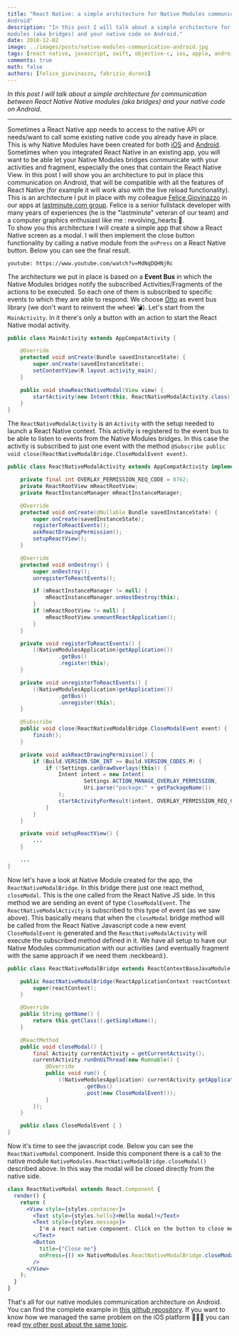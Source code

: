 ```yaml
---
title: "React Native: a simple architecture for Native Modules communication with your Activities and Fragments on
Android"
description: "In this post I will talk about a simple architecture for communication between React Native Native
modules (aka bridges) and your native code on Android."
date: 2018-12-02
image: ../images/posts/native-modules-communication-android.jpg
tags: [react native, javascript, swift, objective-c, ios, apple, android, java, mobile application development]
comments: true
math: false
authors: [felice_giovinazzo, fabrizio_duroni]
---
```


*In this post I will talk about a simple architecture for communication between React Native Native modules (aka
bridges) and your native code on Android.*

---

Sometimes a React Native app needs to access to the native API or needs/want to call some existing native code you
already have in place. This is why Native Modules have been created for
both [iOS](https://facebook.github.io/react-native/docs/native-modules-ios)
and [Android](https://facebook.github.io/react-native/docs/native-modules-android). Sometimes when you integrated React
Native in an existing app, you will want to be able let your Native Modules bridges communicate with your activities and
fragment, especially the ones that contain the React Native View. In this post I will show you an architecture to put in
place this communication on Android, that will be compatible with all the features of React Native (for example it will
work also with the live reload functionality). This is an architecture I put in place with my
colleague [Felice Giovinazzo](https://www.linkedin.com/in/felice-giovinazzo-17277b55/) in our apps
at [lastminute.com group](https://lmgroup.lastminute.com/ "lastminute.com"). Felice is a senior fullstack developer with
many years of experiences (he is the "lastminute" veteran of our team) and a computer graphics enthusiast like me :
revolving_hearts::sparkling_heart:.  
To show you this architecture I will create a simple app that show a React Native screen as a modal. I will then
implement the close button functionality by calling a native module from the `onPress` on a React Native button. Below
you can see the final result.

`youtube: https://www.youtube.com/watch?v=MdNqDQHNjRc`

The architecture we put in place is based on a **Event Bus** in which the Native Modules bridges notify the subscribed
Activities/Fragments of the actions to be executed. So each one of them is subscribed to specific events to which they
are able to respond. We choose [Otto](https://square.github.io/otto/) as event bus library (we don't want to reinvent
the wheel :bomb:). Let's start from the `MainActivity`. In it there's only a button with an action to start the React
Native modal activity.

```java
public class MainActivity extends AppCompatActivity {

    @Override
    protected void onCreate(Bundle savedInstanceState) {
        super.onCreate(savedInstanceState);
        setContentView(R.layout.activity_main);
    }

    public void showReactNativeModal(View view) {
        startActivity(new Intent(this, ReactNativeModalActivity.class));
    }
}
```

The `ReactNativeModalActivity` is an `Activity` with the setup needed to launch a React Native context. This activity is
registered to the event bus to be able to listen to events from the Native Modules bridges. In this case the activity is
subscribed to just one event with the
method `@Subscribe public void close(ReactNativeModalBridge.CloseModalEvent event)`.

```java
public class ReactNativeModalActivity extends AppCompatActivity implements DefaultHardwareBackBtnHandler {

    private final int OVERLAY_PERMISSION_REQ_CODE = 8762;
    private ReactRootView mReactRootView;
    private ReactInstanceManager mReactInstanceManager;

    @Override
    protected void onCreate(@Nullable Bundle savedInstanceState) {
        super.onCreate(savedInstanceState);
        registerToReactEvents();
        askReactDrawingPermission();
        setupReactView();
    }

    @Override
    protected void onDestroy() {
        super.onDestroy();
        unregisterToReactEvents();

        if (mReactInstanceManager != null) {
            mReactInstanceManager.onHostDestroy(this);
        }
        if (mReactRootView != null) {
            mReactRootView.unmountReactApplication();
        }
    }

    private void registerToReactEvents() {
        ((NativeModulesApplication)getApplication())
                .getBus()
                .register(this);
    }

    private void unregisterToReactEvents() {
        ((NativeModulesApplication)getApplication())
                .getBus()
                .unregister(this);
    }

    @Subscribe
    public void close(ReactNativeModalBridge.CloseModalEvent event) {
        finish();
    }

    private void askReactDrawingPermission() {
        if (Build.VERSION.SDK_INT >= Build.VERSION_CODES.M) {
            if (!Settings.canDrawOverlays(this)) {
                Intent intent = new Intent(
                        Settings.ACTION_MANAGE_OVERLAY_PERMISSION,
                        Uri.parse("package:" + getPackageName())
                );
                startActivityForResult(intent, OVERLAY_PERMISSION_REQ_CODE);
            }
        }
    }

    private void setupReactView() {
        ...
    }

    ...
}

```

Now let's have a look at Native Module created for the app, the `ReactNativeModalBridge`. In this bridge there just one
react method, `closeModal`. This is the one called from the React Native JS side. In this method we are sending an event
of type `CloseModalEvent`. The `ReactNativeModalActivity` is subscribed to this type of event (as we saw above). This
basically means that when the `closeModal` bridge method will be called from the React Native Javascript code a new
event `CloseModalEvent` is generated and the `ReactNativeModalActivity` will execute the subscribed method defined in
it. We have all setup to have our Native Modules communication with our activities (and eventually fragment with the
same approach if we need them :neckbeard:).

```java
public class ReactNativeModalBridge extends ReactContextBaseJavaModule {

    public ReactNativeModalBridge(ReactApplicationContext reactContext) {
        super(reactContext);
    }

    @Override
    public String getName() {
        return this.getClass().getSimpleName();
    }

    @ReactMethod
    public void closeModal() {
        final Activity currentActivity = getCurrentActivity();
        currentActivity.runOnUiThread(new Runnable() {
            @Override
            public void run() {
                ((NativeModulesApplication) currentActivity.getApplication())
                        .getBus()
                        .post(new CloseModalEvent());
            }
        });
    }

    public class CloseModalEvent { }
}
```

Now it's time to see the javascript code. Below you can see the `ReactNativeModal` component. Inside this component
there is a call to the native module `NativeModules.ReactNativeModalBridge.closeModal()` described above. In this way
the modal will be closed directly from the native side.

```jsx
class ReactNativeModal extends React.Component {
  render() {
    return (
      <View style={styles.container}>
        <Text style={styles.hello}>Hello modal!</Text>
        <Text style={styles.message}>
          I'm a react native component. Click on the button to close me using native function.
        </Text>
        <Button
          title={"Close me"}
          onPress={() => NativeModules.ReactNativeModalBridge.closeModal()}
        />
      </View>
    );
  }
}
```

That's all for our native modules communication architecture on Android. You can find the complete example
in [this github repository](https://github.com/chicio/React-Native-Native-Modules-Communication). If you want to know
how we managed the same problem on the iOS platform :apple::iphone::heartbeat: you can
read [my other post about the same topic](/2018/12/03/react-native-modules-bridge-communication-uiviewcontroller-ios/).
